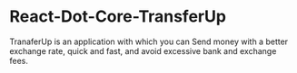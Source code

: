 # React-Dot-Core-TransferUp
TranaferUp is an application with which you can Send money with a better exchange rate, quick and fast, and avoid excessive bank and exchange fees.
